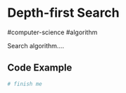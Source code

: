 # Depth-first Search
#computer-science #algorithm 

Search algorithm....

## Code Example
```python
# finish me
```